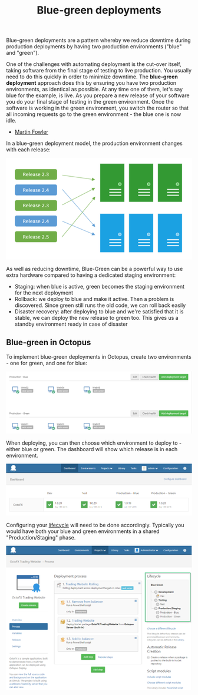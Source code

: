 ﻿---
title: Blue-green deployments
position: 1
---


Blue-green deployments are a pattern whereby we reduce downtime during production deployments by having two production environments ("blue" and "green").

One of the challenges with automating deployment is the cut-over itself, taking software from the final stage of testing to live production. You usually need to do this quickly in order to minimize downtime. The **blue-green deployment** approach does this by ensuring you have two production environments, as identical as possible. At any time one of them, let's say blue for the example, is live. As you prepare a new release of your software you do your final stage of testing in the green environment. Once the software is working in the green environment, you switch the router so that all incoming requests go to the green environment - the blue one is now idle.


- [Martin Fowler](http://martinfowler.com/bliki/BlueGreenDeployment.html)


In a blue-green deployment model, the production environment changes with each release:


![](/docs/images/3048181/3278250.png)


As well as reducing downtime, Blue-Green can be a powerful way to use extra hardware compared to having a dedicated staging environment:

- Staging: when blue is active, green becomes the staging environment for the next deployment
- Rollback: we deploy to blue and make it active. Then a problem is discovered. Since green still runs the old code, we can roll back easily
- Disaster recovery: after deploying to blue and we're satisfied that it is stable, we can deploy the new release to green too. This gives us a standby environment ready in case of disaster


## Blue-green in Octopus


To implement blue-green deployments in Octopus, create two environments - one for green, and one for blue:


![](/docs/images/3048181/3278247.png)


When deploying, you can then choose which environment to deploy to - either blue or green. The dashboard will show which release is in each environment.


![](/docs/images/3048181/3278245.png)


Configuring your [lifecycle](/docs/home/key-concepts/lifecycles.md) will need to be done accordingly. Typically you would have both your blue and green environments in a shared "Production/Staging" phase.


![](/docs/images/3048181/3278246.png)

